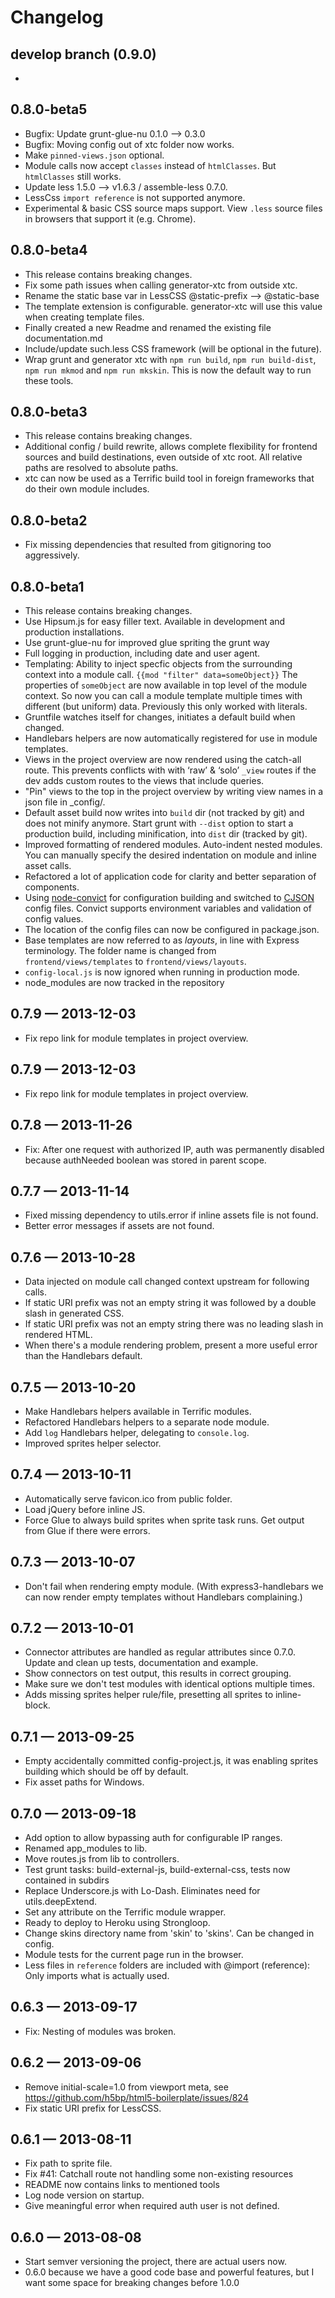 # Changelog

## develop branch (0.9.0)

-


## 0.8.0-beta5

- Bugfix: Update grunt-glue-nu 0.1.0 --> 0.3.0
- Bugfix: Moving config out of xtc folder now works.
- Make `pinned-views.json` optional.
- Module calls now accept `classes` instead of `htmlClasses`. But `htmlClasses` still works.
- Update less 1.5.0 --> v1.6.3 / assemble-less 0.7.0.
- LessCss `import reference` is not supported anymore.
- Experimental & basic CSS source maps support. View `.less` source files in browsers that support it (e.g. Chrome).


## 0.8.0-beta4

- This release contains breaking changes.
- Fix some path issues when calling generator-xtc from outside xtc.
- Rename the static base var in LessCSS @static-prefix —> @static-base
- The template extension is configurable. generator-xtc will use this value when creating template files.
- Finally created a new Readme and renamed the existing file documentation.md
- Include/update such.less CSS framework (will be optional in the future).
- Wrap grunt and generator xtc with `npm run build`, `npm run build-dist`, `npm run mkmod` and `npm run mkskin`. This is now the default way to run these tools.


## 0.8.0-beta3

- This release contains breaking changes.
- Additional config / build rewrite, allows complete flexibility for frontend sources and build destinations, even outside of xtc root. All relative paths are resolved to absolute paths.
- xtc can now be used as a Terrific build tool in foreign frameworks that do their own module includes.


## 0.8.0-beta2

- Fix missing dependencies that resulted from gitignoring too aggressively.


## 0.8.0-beta1

- This release contains breaking changes.
- Use Hipsum.js for easy filler text. Available in development and production installations.
- Use grunt-glue-nu for improved glue spriting the grunt way
- Full logging in production, including date and user agent.
- Templating: Ability to inject specfic objects from the surrounding context into a module call.
	`{{mod "filter" data=someObject}}` The properties of `someObject` are now available in top level of the module context.
	So now you can call a module template multiple times with different (but uniform) data. Previously this only worked
	with literals.
- Gruntfile watches itself for changes, initiates a default build when changed.
- Handlebars helpers are now automatically registered for use in module templates.
- Views in the project overview are now rendered using the catch-all route. This prevents conflicts with with ‘raw’ & ‘solo’ `_view` routes if the dev adds custom routes to the views that include queries.
- "Pin" views to the top in the project overview by writing view names in a json file in _config/.
- Default asset build now writes into `build` dir (not tracked by git) and does not minify anymore. Start grunt with `--dist` option to start a production build, including minification, into `dist` dir (tracked by git).
- Improved formatting of rendered modules. Auto-indent nested modules. You can manually specify the desired indentation on module and inline asset calls.
- Refactored a lot of application code for clarity and better separation of components.
- Using [node-convict](https://github.com/mozilla/node-convict) for configuration building and switched to [CJSON](https://github.com/kof/node-cjson) config files. Convict supports environment variables and validation of config values.
- The location of the config files can now be configured in package.json.
- Base templates are now referred to as *layouts*, in line with Express terminology. The folder name is changed from `frontend/views/templates` to `frontend/views/layouts`.
- `config-local.js` is now ignored when running in production mode.
- node_modules are now tracked in the repository


## 0.7.9 — 2013-12-03

- Fix repo link for module templates in project overview.


## 0.7.9 — 2013-12-03

- Fix repo link for module templates in project overview.

## 0.7.8 — 2013-11-26

- Fix: After one request with authorized IP, auth was permanently disabled because authNeeded boolean was stored in
	parent scope.


## 0.7.7 — 2013-11-14

- Fixed missing dependency to utils.error if inline assets file is not found.
- Better error messages if assets are not found.


## 0.7.6 — 2013-10-28

- Data injected on module call changed context upstream for following calls.
- If static URI prefix was not an empty string it was followed by a double slash in generated CSS.
- If static URI prefix was not an empty string there was no leading slash in rendered HTML.
- When there's a module rendering problem, present a more useful error than the Handlebars default.


## 0.7.5 — 2013-10-20

- Make Handlebars helpers available in Terrific modules.
- Refactored Handlebars helpers to a separate node module.
- Add `log` Handlebars helper, delegating to `console.log`.
- Improved sprites helper selector.


## 0.7.4 — 2013-10-11

- Automatically serve favicon.ico from public folder.
- Load jQuery before inline JS.
- Force Glue to always build sprites when sprite task runs. Get output from Glue if there were errors.


## 0.7.3 — 2013-10-07

- Don't fail when rendering empty module. (With express3-handlebars we can now render empty templates without Handlebars complaining.)


## 0.7.2 — 2013-10-01

- Connector attributes are handled as regular attributes since 0.7.0. Update and clean up tests, documentation and example.
- Show connectors on test output, this results in correct grouping.
- Make sure we don't test modules with identical options multiple times.
- Adds missing sprites helper rule/file, presetting all sprites to inline-block.


## 0.7.1 — 2013-09-25

- Empty accidentally committed config-project.js, it was enabling sprites building which should be off by default.
- Fix asset paths for Windows.


## 0.7.0 — 2013-09-18

- Add option to allow bypassing auth for configurable IP ranges.
- Renamed app_modules to lib.
- Move routes.js from lib to controllers.
- Test grunt tasks: build-external-js, build-external-css, tests now contained in subdirs
- Replace Underscore.js with Lo-Dash. Eliminates need for utils.deepExtend.
- Set any attribute on the Terrific module wrapper.
- Ready to deploy to Heroku using Strongloop.
- Change skins directory name from 'skin' to 'skins'. Can be changed in config.
- Module tests for the current page run in the browser.
- Less files in `reference` folders are included with @import (reference): Only imports what is actually used.


## 0.6.3 — 2013-09-17

- Fix: Nesting of modules was broken.


## 0.6.2 — 2013-09-06

- Remove initial-scale=1.0 from viewport meta, see https://github.com/h5bp/html5-boilerplate/issues/824
- Fix static URI prefix for LessCSS.


## 0.6.1 — 2013-08-11

- Fix path to sprite file.
- Fix #41: Catchall route not handling some non-existing resources
- README now contains links to mentioned tools
- Log node version on startup.
- Give meaningful error when required auth user is not defined.


## 0.6.0 — 2013-08-08

- Start semver versioning the project, there are actual users now.
- 0.6.0 because we have a good code base and powerful features, but I want some space for breaking changes before 1.0.0
